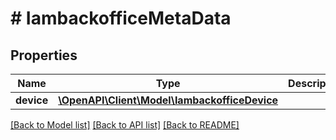 # # IambackofficeMetaData


## Properties 


Name | Type | Description | Notes
------------ | ------------- | ------------- | -------------
**device**| [**\OpenAPI\Client\Model\IambackofficeDevice**](IambackofficeDevice.md) |   | [optional]


[[Back to Model list]](../../README.md#models) [[Back to API list]](../../README.md#endpoints) [[Back to README]](../../README.md)

